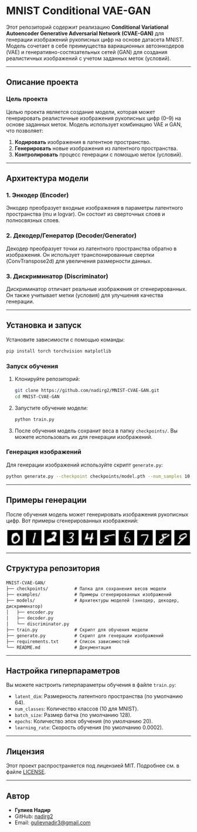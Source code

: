 
# MNIST Conditional VAE-GAN

Этот репозиторий содержит реализацию **Conditional Variational Autoencoder Generative Adversarial Network (CVAE-GAN)** для генерации изображений рукописных цифр на основе датасета MNIST. Модель сочетает в себе преимущества вариационных автоэнкодеров (VAE) и генеративно-состязательных сетей (GAN) для создания реалистичных изображений с учетом заданных меток (условий).

---

## Описание проекта

### **Цель проекта**
Целью проекта является создание модели, которая может генерировать реалистичные изображения рукописных цифр (0–9) на основе заданных меток. Модель использует комбинацию VAE и GAN, что позволяет:
1. **Кодировать** изображения в латентное пространство.
2. **Генерировать** новые изображения из латентного пространства.
3. **Контролировать** процесс генерации с помощью меток (условий).

---

## Архитектура модели

### **1. Энкодер (Encoder)**
Энкодер преобразует входные изображения в параметры латентного пространства (mu и logvar). Он состоит из сверточных слоев и полносвязных слоев.

### **2. Декодер/Генератор (Decoder/Generator)**
Декодер преобразует точки из латентного пространства обратно в изображения. Он использует транспонированные свертки (ConvTranspose2d) для увеличения размерности данных.

### **3. Дискриминатор (Discriminator)**
Дискриминатор отличает реальные изображения от сгенерированных. Он также учитывает метки (условия) для улучшения качества генерации.

---

## Установка и запуск

Установите зависимости с помощью команды:
```bash
pip install torch torchvision matplotlib
```

### **Запуск обучения**
1. Клонируйте репозиторий:
   ```bash
   git clone https://github.com/nadirg2/MNIST-CVAE-GAN.git
   cd MNIST-CVAE-GAN
   ```

2. Запустите обучение модели:
   ```bash
   python train.py
   ```

3. После обучения модель сохранит веса в папку `checkpoints/`. Вы можете использовать их для генерации изображений.

### **Генерация изображений**
Для генерации изображений используйте скрипт `generate.py`:
```bash
python generate.py --checkpoint checkpoints/model.pth --num_samples 10
```

---

## Примеры генерации

После обучения модель может генерировать изображения рукописных цифр. Вот примеры сгенерированных изображений:

![Generated Images](output.png)

---

## Структура репозитория

```
MNIST-CVAE-GAN/
├── checkpoints/          # Папка для сохранения весов модели
├── examples/             # Примеры сгенерированных изображений
├── models/               # Архитектуры моделей (энкодер, декодер, дискриминатор)
│   ├── encoder.py
│   ├── decoder.py
│   └── discriminator.py
├── train.py              # Скрипт для обучения модели
├── generate.py           # Скрипт для генерации изображений
├── requirements.txt      # Список зависимостей
└── README.md             # Документация
```

---

## Настройка гиперпараметров

Вы можете настроить гиперпараметры обучения в файле `train.py`:
- `latent_dim`: Размерность латентного пространства (по умолчанию 64).
- `num_classes`: Количество классов (10 для MNIST).
- `batch_size`: Размер батча (по умолчанию 128).
- `epochs`: Количество эпох обучения (по умолчанию 20).
- `learning_rate`: Скорость обучения (по умолчанию 0.0002).

---

## Лицензия

Этот проект распространяется под лицензией MIT. Подробнее см. в файле [LICENSE](LICENSE).

---

## Автор

- **Гулиев Надир**
- GitHub: [nadirg2](https://github.com/nadirg2)
- Email: [gulievnadir3@gmail.com](mailto:gulievnadir3@gmail.com)

